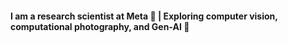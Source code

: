  
#### I am a research scientist at Meta 🧠 | Exploring computer vision, computational photography, and Gen-AI 🚀
